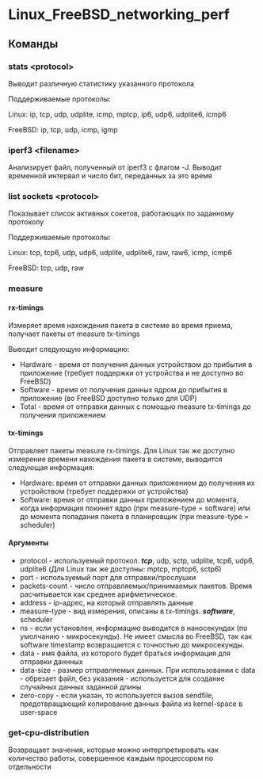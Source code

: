 # Linux_FreeBSD_networking_perf

## Команды

### stats \<protocol\>
Выводит различную статистику указанного протокола

Поддерживаемые протоколы:

Linux: ip, tcp, udp, udplite, icmp, mptcp, ip6, udp6, udplite6, icmp6

FreeBSD: ip, tcp, udp, icmp, igmp

### iperf3 \<filename\>
Анализирует файл, полученный от iperf3 с флагом -J. Выводит временной интервал и число бит, переданных за это время

### list sockets \<protocol\> 
Показывает список активных сокетов, работающих по заданному протоколу

Поддерживаемые протоколы:

Linux: tcp, tcp6, udp, udp6, udplite, udplite6, raw, raw6, icmp, icmp6

FreeBSD: tcp, udp, raw

### measure 
#### rx-timings 
Измеряет время нахождения пакета в системе во время приема, получает пакеты от measure tx-timings

Выводит следующую информацию:

* Hardware - время от получения данных устройством до прибытия в приложение (требует поддержки от устройства и не доступно во FreeBSD)
* Software - время от получения данных ядром до прибытия в приложение (во FreeBSD доступно только для UDP)
* Total - время от отправки данных с помощью measure tx-timings до получения приложением

#### tx-timings 
Отправляет пакеты measure rx-timings. 
Для Linux так же доступно измерение времени нахождения пакета в системе, выводится следующая информация:

* Hardware: время от отправки данных приложением до получения их устройством (требует поддержки от устройства)
* Software: время от отправки данных приложением до момента, когда информация покинет ядро (при measure-type = software) 
или до момента попадания пакета в планировщик (при measure-type = scheduler)
  
#### Аргументы

* protocol - используемый протокол. ***tcp***, udp, sctp, udplite, tcp6, udp6, udplite6 (Для Linux так же доступны: mptcp, mptcp6, sctp6)
* port - используемый порт для отправки/прослушки
* packets-count - число отправляемых/принимаемых пакетов. Время расчитывается как среднее арифметическое.
* address - ip-адрес, на который отправлять данные
* measure-type - вид измерения, описаны в tx-timings. ***software***, scheduler
* ns - если установлен, информацию выводится в наносекундах (по умолчанию - микросекунды). Не имеет смысла во FreeBSD, 
так как software timestamp возвращается с точностью до микросекунды.
* data - имя файла, из которого будет браться информация для отправки даннных
* data-size - размер отправляемых данных. При использовании с data - обрезает файл, без указания - используется для создание случайных данных заданной длины
* zero-copy - если указан, то используется вызов sendfile, предотвращающий копирование данных файла из kernel-space в user-space

### get-cpu-distribution

Возвращает значения, которые можно интерпретировать как количество работы, совершенное каждым процессором по отдельности